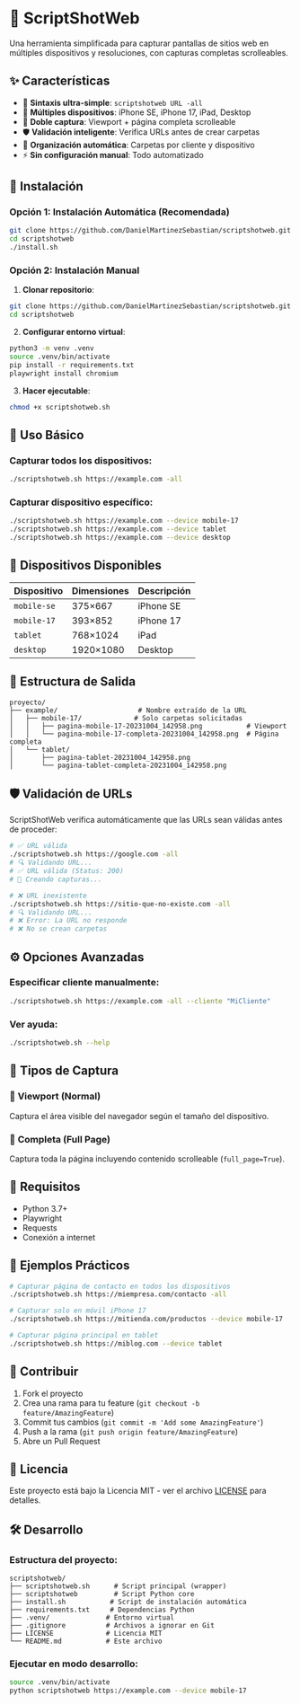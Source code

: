 # 📸 ScriptShotWeb

Una herramienta simplificada para capturar pantallas de sitios web en múltiples dispositivos y resoluciones, con capturas completas scrolleables.

## ✨ Características

- 🚀 **Sintaxis ultra-simple**: `scriptshotweb URL -all`
- 📱 **Múltiples dispositivos**: iPhone SE, iPhone 17, iPad, Desktop
- 🔄 **Doble captura**: Viewport + página completa scrolleable
- 🛡️ **Validación inteligente**: Verifica URLs antes de crear carpetas
- 📁 **Organización automática**: Carpetas por cliente y dispositivo
- ⚡ **Sin configuración manual**: Todo automatizado

## 🚀 Instalación

### Opción 1: Instalación Automática (Recomendada)
```bash
git clone https://github.com/DanielMartinezSebastian/scriptshotweb.git
cd scriptshotweb
./install.sh
```

### Opción 2: Instalación Manual
1. **Clonar repositorio**:
```bash
git clone https://github.com/DanielMartinezSebastian/scriptshotweb.git
cd scriptshotweb
```

2. **Configurar entorno virtual**:
```bash
python3 -m venv .venv
source .venv/bin/activate
pip install -r requirements.txt
playwright install chromium
```

3. **Hacer ejecutable**:
```bash
chmod +x scriptshotweb.sh
```

## 🎯 Uso Básico

### Capturar todos los dispositivos:
```bash
./scriptshotweb.sh https://example.com -all
```

### Capturar dispositivo específico:
```bash
./scriptshotweb.sh https://example.com --device mobile-17
./scriptshotweb.sh https://example.com --device tablet
./scriptshotweb.sh https://example.com --device desktop
```

## 📱 Dispositivos Disponibles

| Dispositivo | Dimensiones | Descripción |
|-------------|-------------|-------------|
| `mobile-se` | 375×667 | iPhone SE |
| `mobile-17` | 393×852 | iPhone 17 |
| `tablet` | 768×1024 | iPad |
| `desktop` | 1920×1080 | Desktop |

## 📂 Estructura de Salida

```
proyecto/
├── example/                    # Nombre extraído de la URL
│   ├── mobile-17/             # Solo carpetas solicitadas
│   │   ├── pagina-mobile-17-20231004_142958.png           # Viewport
│   │   └── pagina-mobile-17-completa-20231004_142958.png  # Página completa
│   └── tablet/
│       ├── pagina-tablet-20231004_142958.png
│       └── pagina-tablet-completa-20231004_142958.png
```

## 🛡️ Validación de URLs

ScriptShotWeb verifica automáticamente que las URLs sean válidas antes de proceder:

```bash
# ✅ URL válida
./scriptshotweb.sh https://google.com -all
# 🔍 Validando URL...
# ✅ URL válida (Status: 200)
# 📁 Creando capturas...

# ❌ URL inexistente
./scriptshotweb.sh https://sitio-que-no-existe.com -all
# 🔍 Validando URL...
# ❌ Error: La URL no responde
# ❌ No se crean carpetas
```

## ⚙️ Opciones Avanzadas

### Especificar cliente manualmente:
```bash
./scriptshotweb.sh https://example.com -all --cliente "MiCliente"
```

### Ver ayuda:
```bash
./scriptshotweb.sh --help
```

## 🎨 Tipos de Captura

### 📏 **Viewport (Normal)**
Captura el área visible del navegador según el tamaño del dispositivo.

### 📜 **Completa (Full Page)**
Captura toda la página incluyendo contenido scrolleable (`full_page=True`).

## 🔧 Requisitos

- Python 3.7+
- Playwright
- Requests
- Conexión a internet

## 📄 Ejemplos Prácticos

```bash
# Capturar página de contacto en todos los dispositivos
./scriptshotweb.sh https://miempresa.com/contacto -all

# Capturar solo en móvil iPhone 17
./scriptshotweb.sh https://mitienda.com/productos --device mobile-17

# Capturar página principal en tablet
./scriptshotweb.sh https://miblog.com --device tablet
```

## 🤝 Contribuir

1. Fork el proyecto
2. Crea una rama para tu feature (`git checkout -b feature/AmazingFeature`)
3. Commit tus cambios (`git commit -m 'Add some AmazingFeature'`)
4. Push a la rama (`git push origin feature/AmazingFeature`)
5. Abre un Pull Request

## 📜 Licencia

Este proyecto está bajo la Licencia MIT - ver el archivo [LICENSE](LICENSE) para detalles.

## 🛠️ Desarrollo

### Estructura del proyecto:
```
scriptshotweb/
├── scriptshotweb.sh      # Script principal (wrapper)
├── scriptshotweb         # Script Python core
├── install.sh           # Script de instalación automática
├── requirements.txt     # Dependencias Python
├── .venv/              # Entorno virtual
├── .gitignore          # Archivos a ignorar en Git
├── LICENSE             # Licencia MIT
└── README.md           # Este archivo
```

### Ejecutar en modo desarrollo:
```bash
source .venv/bin/activate
python scriptshotweb https://example.com --device mobile-17
```
